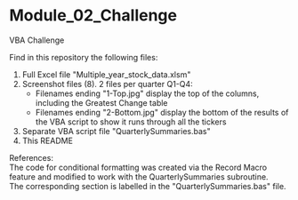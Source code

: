 # Module_02_Challenge
VBA Challenge

Find in this repository the following files:

1. Full Excel file "Multiple_year_stock_data.xlsm"
2. Screenshot files (8). 2 files per quarter Q1-Q4:
   - Filenames ending "1-Top.jpg" display the top of the columns, including the Greatest Change table
   - Filenames ending "2-Bottom.jpg" display the bottom of the results of the VBA script to show it runs through all the tickers
3. Separate VBA script file "QuarterlySummaries.bas"
4. This README

References:  
The code for conditional formatting was created via the Record Macro feature and modified to work with the QuarterlySummaries subroutine.  
The corresponding section is labelled in the "QuarterlySummaries.bas" file.